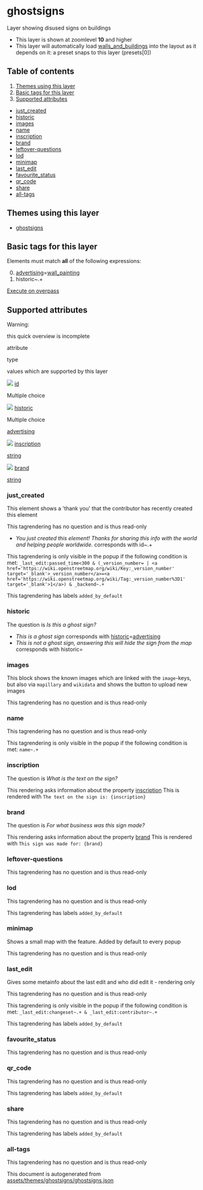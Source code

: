 [//]: # (WARNING: this file is automatically generated. Please find the sources at the bottom and edit those sources)

ghostsigns
==========

Layer showing disused signs on buildings

*   This layer is shown at zoomlevel **10** and higher
*   This layer will automatically load [walls\_and\_buildings](./walls_and_buildings.md) into the layout as it depends on it: a preset snaps to this layer (presets\[0\])

Table of contents
-----------------

1.  [Themes using this layer](#-themes-using-this-layer-)
2.  [Basic tags for this layer](#-basic-tags-for-this-layer-)
3.  [Supported attributes](#-supported-attributes-)

*   [just\_created](#just_created)
*   [historic](#historic)
*   [images](#images)
*   [name](#name)
*   [inscription](#inscription)
*   [brand](#brand)
*   [leftover-questions](#leftover-questions)
*   [lod](#lod)
*   [minimap](#minimap)
*   [last\_edit](#last_edit)
*   [favourite\_status](#favourite_status)
*   [qr\_code](#qr_code)
*   [share](#share)
*   [all-tags](#all-tags)

Themes using this layer
-----------------------

*   [ghostsigns](https://mapcomplete.org/ghostsigns)

Basic tags for this layer
-------------------------

Elements must match **all** of the following expressions:

0.  [advertising](https://wiki.openstreetmap.org/wiki/Key:advertising)\=[wall\_painting](https://wiki.openstreetmap.org/wiki/Tag:advertising%3Dwall_painting)
1.  historic~.+

[Execute on overpass](http://overpass-turbo.eu/?Q=%5Bout%3Ajson%5D%5Btimeout%3A90%5D%3B%28%20%20%20%20nwr%5B%22advertising%22%3D%22wall_painting%22%5D%5B%22historic%22%5D%28%7B%7Bbbox%7D%7D%29%3B%0A%29%3Bout%20body%3B%3E%3Bout%20skel%20qt%3B)

Supported attributes
--------------------

Warning:

this quick overview is incomplete

attribute

type

values which are supported by this layer

[![](https://mapcomplete.org/assets/svg/statistics.svg)](https://taginfo.openstreetmap.org/keys/id#values) [id](https://wiki.openstreetmap.org/wiki/Key:id)

Multiple choice

[![](https://mapcomplete.org/assets/svg/statistics.svg)](https://taginfo.openstreetmap.org/keys/historic#values) [historic](https://wiki.openstreetmap.org/wiki/Key:historic)

Multiple choice

[advertising](https://wiki.openstreetmap.org/wiki/Tag:historic%3Dadvertising)[](https://wiki.openstreetmap.org/wiki/Tag:historic%3D)

[![](https://mapcomplete.org/assets/svg/statistics.svg)](https://taginfo.openstreetmap.org/keys/inscription#values) [inscription](https://wiki.openstreetmap.org/wiki/Key:inscription)

[string](../SpecialInputElements.md#string)

[![](https://mapcomplete.org/assets/svg/statistics.svg)](https://taginfo.openstreetmap.org/keys/brand#values) [brand](https://wiki.openstreetmap.org/wiki/Key:brand)

[string](../SpecialInputElements.md#string)

### just\_created

This element shows a 'thank you' that the contributor has recently created this element

This tagrendering has no question and is thus read-only

*   _You just created this element! Thanks for sharing this info with the world and helping people worldwide._ corresponds with id~.+

This tagrendering is only visible in the popup if the following condition is met: `_last_edit:passed_time<300 & (_version_number= | <a href='https://wiki.openstreetmap.org/wiki/Key:_version_number' target='_blank'>_version_number</a>=<a href='https://wiki.openstreetmap.org/wiki/Tag:_version_number%3D1' target='_blank'>1</a>) & _backend~.+`

This tagrendering has labels `added_by_default`

### historic

The question is _Is this a ghost sign?_

*   _This is a ghost sign_ corresponds with [historic](https://wiki.openstreetmap.org/wiki/Key:historic)\=[advertising](https://wiki.openstreetmap.org/wiki/Tag:historic%3Dadvertising)
*   _This is not a ghost sign, answering this will hide the sign from the map_ corresponds with historic=

### images

This block shows the known images which are linked with the `image`\-keys, but also via `mapillary` and `wikidata` and shows the button to upload new images

This tagrendering has no question and is thus read-only

### name

This tagrendering has no question and is thus read-only

This tagrendering is only visible in the popup if the following condition is met: `name~.+`

### inscription

The question is _What is the text on the sign?_

This rendering asks information about the property [inscription](https://wiki.openstreetmap.org/wiki/Key:inscription) This is rendered with `The text on the sign is: {inscription}`

### brand

The question is _For what business was this sign made?_

This rendering asks information about the property [brand](https://wiki.openstreetmap.org/wiki/Key:brand) This is rendered with `This sign was made for: {brand}`

### leftover-questions

This tagrendering has no question and is thus read-only

### lod

This tagrendering has no question and is thus read-only

This tagrendering has labels `added_by_default`

### minimap

Shows a small map with the feature. Added by default to every popup

This tagrendering has no question and is thus read-only

### last\_edit

Gives some metainfo about the last edit and who did edit it - rendering only

This tagrendering has no question and is thus read-only

This tagrendering is only visible in the popup if the following condition is met: `_last_edit:changeset~.+ & _last_edit:contributor~.+`

This tagrendering has labels `added_by_default`

### favourite\_status

This tagrendering has no question and is thus read-only

### qr\_code

This tagrendering has no question and is thus read-only

This tagrendering has labels `added_by_default`

### share

This tagrendering has no question and is thus read-only

This tagrendering has labels `added_by_default`

### all-tags

This tagrendering has no question and is thus read-only

This document is autogenerated from [assets/themes/ghostsigns/ghostsigns.json](https://github.com/pietervdvn/MapComplete/blob/develop/assets/themes/ghostsigns/ghostsigns.json)
